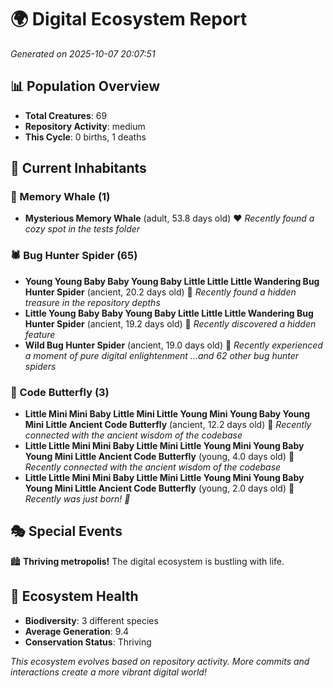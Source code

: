 # 🌍 Digital Ecosystem Report
*Generated on 2025-10-07 20:07:51*

## 📊 Population Overview
- **Total Creatures**: 69
- **Repository Activity**: medium
- **This Cycle**: 0 births, 1 deaths

## 👥 Current Inhabitants

### 🐋 Memory Whale (1)
- **Mysterious Memory Whale** (adult, 53.8 days old) ❤️
  *Recently found a cozy spot in the tests folder*

### 🕷️ Bug Hunter Spider (65)
- **Young Young Baby Baby Young Baby Little Little Little Wandering Bug Hunter Spider** (ancient, 20.2 days old) 💛
  *Recently found a hidden treasure in the repository depths*
- **Little Young Baby Baby Young Baby Little Little Little Wandering Bug Hunter Spider** (ancient, 19.2 days old) 💛
  *Recently discovered a hidden feature*
- **Wild Bug Hunter Spider** (ancient, 19.0 days old) 💚
  *Recently experienced a moment of pure digital enlightenment*
  *...and 62 other bug hunter spiders*

### 🦋 Code Butterfly (3)
- **Little Mini Mini Baby Little Mini Little Young Mini Young Baby Young Mini Little Ancient Code Butterfly** (ancient, 12.2 days old) 💚
  *Recently connected with the ancient wisdom of the codebase*
- **Little Little Mini Mini Baby Little Mini Little Young Mini Young Baby Young Mini Little Ancient Code Butterfly** (young, 4.0 days old) 💚
  *Recently connected with the ancient wisdom of the codebase*
- **Little Little Mini Mini Baby Little Mini Little Young Mini Young Baby Young Mini Little Ancient Code Butterfly** (young, 2.0 days old) 💚
  *Recently was just born! 👶*

## 🎭 Special Events

🏙️ **Thriving metropolis!** The digital ecosystem is bustling with life.

## 🔬 Ecosystem Health
- **Biodiversity**: 3 different species
- **Average Generation**: 9.4
- **Conservation Status**: Thriving

*This ecosystem evolves based on repository activity. More commits and interactions create a more vibrant digital world!*